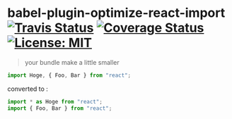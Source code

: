 # babel-plugin-optimize-react-import [![Travis Status](https://travis-ci.org/mochiya98/babel-plugin-optimize-react-import.svg?branch=master)](https://travis-ci.org/mochiya98/babel-plugin-optimize-react-import) [![Coverage Status](https://coveralls.io/repos/github/mochiya98/babel-plugin-optimize-react-import/badge.svg?branch=master)](https://coveralls.io/github/mochiya98/babel-plugin-optimize-react-import?branch=master) [![License: MIT](https://img.shields.io/badge/License-MIT-yellow.svg)](https://opensource.org/licenses/MIT)

> your bundle make a little smaller

```js
import Hoge, { Foo, Bar } from "react";
```

converted to :

```js
import * as Hoge from "react";
import { Foo, Bar } from "react";
```
